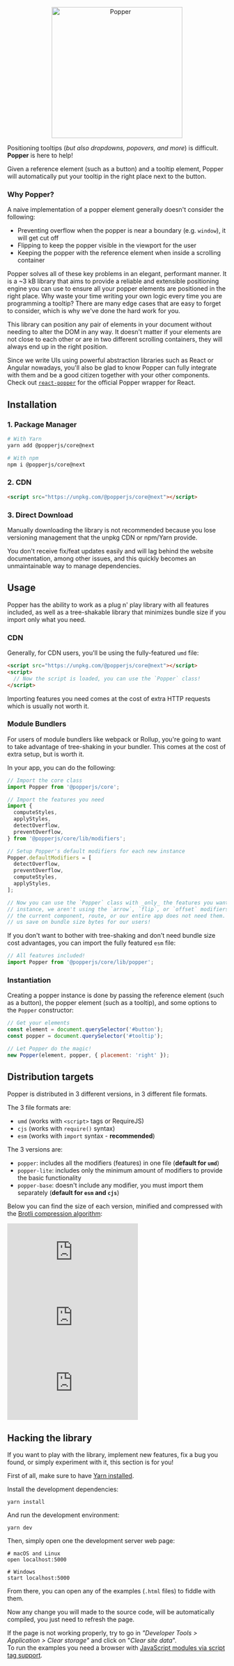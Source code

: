 <p align="center">
  <img src="./docs/src/images/popper-logo.png" alt="Popper" height="300px"/>
</p>

Positioning tooltips (_but also dropdowns, popovers, and more_) is difficult. **Popper** is here to help!

Given a reference element (such as a button) and a tooltip element, Popper will automatically put your tooltip in the right place next to the button.

### Why Popper?

A naive implementation of a popper element generally doesn't consider the following:

- Preventing overflow when the popper is near a boundary (e.g. `window`), it will get cut off
- Flipping to keep the popper visible in the viewport for the user
- Keeping the popper with the reference element when inside a scrolling container

Popper solves all of these key problems in an elegant, performant manner. It is a ~3 kB library that aims to provide a reliable and extensible positioning engine you can use to ensure all your popper elements are positioned in the right place. Why waste your time writing your own logic every time you are programming a tooltip? There are many edge cases that are easy to forget to consider, which is why we've done the hard work for you.

This library can position any pair of elements in your document without needing to alter the DOM in any way. It doesn't matter if your elements are not close to each other or are in two different scrolling containers, they will always end up in the right position.

Since we write UIs using powerful abstraction libraries such as React or Angular nowadays, you'll also be glad to know Popper can fully integrate with them and be a good citizen together with your other components. Check out [`react-popper`](https://github.com/FezVrasta/react-popper) for the official Popper wrapper for React.

## Installation

### 1. Package Manager

```bash
# With Yarn
yarn add @popperjs/core@next

# With npm
npm i @popperjs/core@next
```

### 2. CDN

```html
<script src="https://unpkg.com/@popperjs/core@next"></script>
```

### 3. Direct Download

Manually downloading the library is not recommended because you lose versioning management that the unpkg CDN or npm/Yarn provide.

You don't receive fix/feat updates easily and will lag behind the website documentation, among other issues, and this quickly becomes an unmaintainable way to manage dependencies.

## Usage

Popper has the ability to work as a plug n' play library with all features included, as well as a tree-shakable library that minimizes bundle size if you import only what you need.

### CDN

Generally, for CDN users, you'll be using the fully-featured `umd` file:

```html
<script src="https://unpkg.com/@popperjs/core@next"></script>
<script>
  // Now the script is loaded, you can use the `Popper` class!
</script>
```

Importing features you need comes at the cost of extra HTTP requests which is usually not worth it.

### Module Bundlers

For users of module bundlers like webpack or Rollup, you're going to want to take advantage of tree-shaking in your bundler. This comes at the cost of extra setup, but is worth it.

In your app, you can do the following:

```js
// Import the core class
import Popper from '@popperjs/core';

// Import the features you need
import {
  computeStyles,
  applyStyles,
  detectOverflow,
  preventOverflow,
} from '@popperjs/core/lib/modifiers';

// Setup Popper's default modifiers for each new instance
Popper.defaultModifiers = [
  detectOverflow,
  preventOverflow,
  computeStyles,
  applyStyles,
];

// Now you can use the `Popper` class with _only_ the features you want. For
// instance, we aren't using the `arrow`, `flip`, or `offset` modifiers, because
// the current component, route, or our entire app does not need them. This lets
// us save on bundle size bytes for our users!
```

If you don't want to bother with tree-shaking and don't need bundle size cost advantages, you can import the fully featured `esm` file:

```js
// All features included!
import Popper from '@popperjs/core/lib/popper';
```

### Instantiation

Creating a popper instance is done by passing the reference element (such as a button), the popper element (such as a tooltip), and some options to the `Popper` constructor:

```js
// Get your elements
const element = document.querySelector('#button');
const popper = document.querySelector('#tooltip');

// Let Popper do the magic!
new Popper(element, popper, { placement: 'right' });
```

## Distribution targets

Popper is distributed in 3 different versions, in 3 different file formats.

The 3 file formats are:

- `umd` (works with `<script>` tags or RequireJS)
- `cjs` (works with `require()` syntax)
- `esm` (works with `import` syntax - **recommended**)

The 3 versions are:

- `popper`: includes all the modifiers (features) in one file (**default for `umd`**)
- `popper-lite`: includes only the minimum amount of modifiers to provide the basic functionality
- `popper-base`: doesn't include any modifier, you must import them separately (**default for `esm` and `cjs`**)

Below you can find the size of each version, minified and compressed with
the [Brotli compression algorithm](https://medium.com/groww-engineering/enable-brotli-compression-in-webpack-with-fallback-to-gzip-397a57cf9fc6):

![](https://badge-size.now.sh/https://unpkg.com/@popperjs/core@next/dist/umd/popper.min.js?compression=brotli&label=popper)
![](https://badge-size.now.sh/https://unpkg.com/@popperjs/core@next/dist/umd/popper-lite.min.js?compression=brotli&label=popper-lite)
![](https://badge-size.now.sh/https://unpkg.com/@popperjs/core@next/dist/umd/popper-minimal.min.js?compression=brotli&label=popper-minimal)

## Hacking the library

If you want to play with the library, implement new features, fix a bug you found, or simply experiment with it, this section is for you!

First of all, make sure to have [Yarn installed](https://yarnpkg.com/lang/en/docs/install).

Install the development dependencies:

```
yarn install
```

And run the development environment:

```
yarn dev
```

Then, simply open one the development server web page:

```
# macOS and Linux
open localhost:5000

# Windows
start localhost:5000
```

From there, you can open any of the examples (`.html` files) to fiddle with them.

Now any change you will made to the source code, will be automatically
compiled, you just need to refresh the page.

If the page is not working properly, try to go in _"Developer Tools > Application > Clear storage"_ and click on "_Clear site data_".  
To run the examples you need a browser with [JavaScript modules via script tag support](https://caniuse.com/#feat=es6-module).
